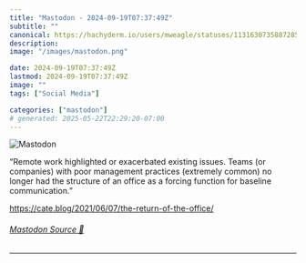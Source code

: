 ```yaml
---
title: "Mastodon - 2024-09-19T07:37:49Z"
subtitle: ""
canonical: https://hachyderm.io/users/mweagle/statuses/113163073588728552
description:
image: "/images/mastodon.png"

date: 2024-09-19T07:37:49Z
lastmod: 2024-09-19T07:37:49Z
image: ""
tags: ["Social Media"]

categories: ["mastodon"]
# generated: 2025-05-22T22:29:20-07:00
---
```

![Mastodon](/images/mastodon.png)

<p>“Remote work highlighted or exacerbated existing issues. Teams (or companies) with poor management practices (extremely common) no longer had the structure of an office as a forcing function for baseline communication.”</p><p><a href="https://cate.blog/2021/06/07/the-return-of-the-office/" target="_blank" rel="nofollow noopener noreferrer" translate="no"><span class="invisible">https://</span><span class="ellipsis">cate.blog/2021/06/07/the-retur</span><span class="invisible">n-of-the-office/</span></a></p>


###### [Mastodon Source 🐘](https://hachyderm.io/@mweagle/113163073588728552)

___
